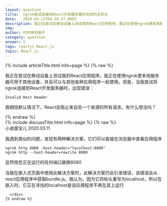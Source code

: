 ```yaml
---
layout: question
title:  ngrok尝试连接到React开发服务器时无效的主机头
date:   2020-03-11T04:16:37.000Z
description: 我正在尝试在移动设备上测试我的React应用程序。我正在使用ngrok使本地服务器可用于其他设备，并且可以与其他各种应用程序一起使用。但是，当我尝试将ng...
img: 
author: 村村神无猴子
category: question
answer: 1
tags: reactjs React.js
topic: React.js
---
```

<div class="article-root">
  <div class="article">
    {% include articleTitle.html info=page %}
    {% raw %}
    <div class="article-content"><p><font style="vertical-align: inherit;"><font style="vertical-align: inherit;">我正在尝试在移动设备上测试我的React应用程序。</font><font style="vertical-align: inherit;">我正在使用ngrok使本地服务器可用于其他设备，并且可以与其他各种应用程序一起使用。</font><font style="vertical-align: inherit;">但是，当我尝试将ngrok连接到React开发服务器时，出现错误：</font></font></p>

<pre><code>Invalid Host Header 
</code></pre>

<p><font style="vertical-align: inherit;"><font style="vertical-align: inherit;">我相信默认情况下，React会阻止来自另一个来源的所有请求。</font><font style="vertical-align: inherit;">有什么想法吗？</font></font></p></div>
    {% endraw %}
  </div>

  <div class="discuss-wrapper">
    {% include discussTitle.html info=page %}
    {% raw %}
    <div class="discuss-item">
        <div class="discuss-parent">
          <div class="discuss-meta">
            <span class="discuss-user">小卤蛋宝儿</span>
            <span class="discuss-time">2020.03.11</span>
          </div>
          <div class="discuss-comment"><p><font style="vertical-align: inherit;"><font style="vertical-align: inherit;">我遇到类似的问题，发现有两种解决方案，它们可以直接在浏览器中查看应用程序</font></font></p>

<pre><code>ngrok http 8080 -host-header="localhost:8080"<font></font>
ngrok http --host-header=rewrite 8080<font></font>
</code></pre>

<p><font style="vertical-align: inherit;"><font style="vertical-align: inherit;">显然用您正在运行的任何端口替换8080</font></font></p>

<p><font style="vertical-align: inherit;"><font style="vertical-align: inherit;">当我在嵌入式页面中使用此解决方案时，此解决方案仍会引发错误，该错误会从react应用程序中获取bundle.js。</font><font style="vertical-align: inherit;">我认为，因为它将标头重写为localhost，所以在嵌入时，它正在寻找的localhost是该应用程序不再在其上运行</font></font></p></div>
        </div>
        
      </div>
    {% endraw %}
  </div>
<div>

